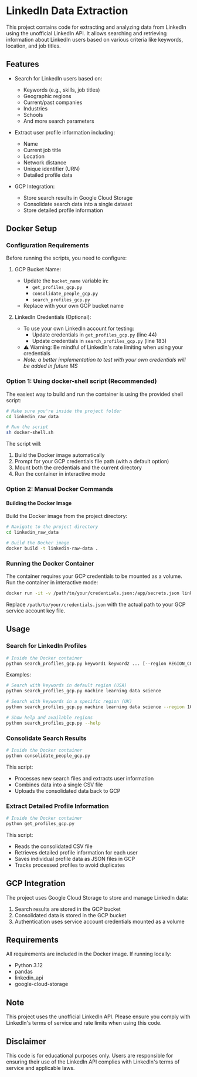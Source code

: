# LinkedIn Data Extraction

This project contains code for extracting and analyzing data from LinkedIn using the unofficial LinkedIn API. It allows searching and retrieving information about LinkedIn users based on various criteria like keywords, location, and job titles.

## Features

- Search for LinkedIn users based on:
  - Keywords (e.g., skills, job titles)
  - Geographic regions
  - Current/past companies
  - Industries
  - Schools
  - And more search parameters

- Extract user profile information including:
  - Name
  - Current job title
  - Location
  - Network distance
  - Unique identifier (URN)
  - Detailed profile data

- GCP Integration:
  - Store search results in Google Cloud Storage
  - Consolidate search data into a single dataset
  - Store detailed profile information

## Docker Setup

### Configuration Requirements

Before running the scripts, you need to configure:

1. GCP Bucket Name:
   - Update the `bucket_name` variable in:
     - `get_profiles_gcp.py`
     - `consolidate_people_gcp.py`
     - `search_profiles_gcp.py`
   - Replace with your own GCP bucket name

2. LinkedIn Credentials (Optional):
   - To use your own LinkedIn account for testing:
     - Update credentials in `get_profiles_gcp.py` (line 44)
     - Update credentials in `search_profiles_gcp.py` (line 183)
   - ⚠️ Warning: Be mindful of LinkedIn's rate limiting when using your credentials
   - *Note: a better implementation to test with your own credentials will be added in future MS*

### Option 1: Using docker-shell script (Recommended)

The easiest way to build and run the container is using the provided shell script:

```bash
# Make sure you're inside the project folder
cd linkedin_raw_data

# Run the script
sh docker-shell.sh
```

The script will:
1. Build the Docker image automatically
2. Prompt for your GCP credentials file path (with a default option)
3. Mount both the credentials and the current directory
4. Run the container in interactive mode

### Option 2: Manual Docker Commands

#### Building the Docker Image

Build the Docker image from the project directory:

```bash
# Navigate to the project directory
cd linkedin_raw_data

# Build the Docker image
docker build -t linkedin-raw-data .
```


### Running the Docker Container

The container requires your GCP credentials to be mounted as a volume. Run the container in interactive mode:

```bash
docker run -it -v /path/to/your/credentials.json:/app/secrets.json linkedin-raw-data
```

Replace `/path/to/your/credentials.json` with the actual path to your GCP service account key file.

## Usage

### Search for LinkedIn Profiles

```bash
# Inside the Docker container
python search_profiles_gcp.py keyword1 keyword2 ... [--region REGION_CODE]
```

Examples:
```bash
# Search with keywords in default region (USA)
python search_profiles_gcp.py machine learning data science

# Search with keywords in a specific region (UK)
python search_profiles_gcp.py machine learning data science --region 101452733

# Show help and available regions
python search_profiles_gcp.py --help
```

### Consolidate Search Results

```bash
# Inside the Docker container
python consolidate_people_gcp.py
```

This script:
- Processes new search files and extracts user information
- Combines data into a single CSV file
- Uploads the consolidated data back to GCP

### Extract Detailed Profile Information

```bash
# Inside the Docker container
python get_profiles_gcp.py
```

This script:
- Reads the consolidated CSV file
- Retrieves detailed profile information for each user
- Saves individual profile data as JSON files in GCP
- Tracks processed profiles to avoid duplicates


## GCP Integration

The project uses Google Cloud Storage to store and manage LinkedIn data:

1. Search results are stored in the GCP bucket
2. Consolidated data is stored in the GCP bucket
3. Authentication uses service account credentials mounted as a volume

## Requirements

All requirements are included in the Docker image. If running locally:

- Python 3.12
- pandas
- linkedin_api
- google-cloud-storage

## Note

This project uses the unofficial LinkedIn API. Please ensure you comply with LinkedIn's terms of service and rate limits when using this code.

## Disclaimer

This code is for educational purposes only. Users are responsible for ensuring their use of the LinkedIn API complies with LinkedIn's terms of service and applicable laws.
